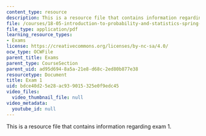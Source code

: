 ```yaml
---
content_type: resource
description: This is a resource file that contains information regarding exam 1.
file: /courses/18-05-introduction-to-probability-and-statistics-spring-2014/bdce40d25e28ac939015325e0f9edc45_MIT18_05S14_Exam1.pdf
file_type: application/pdf
learning_resource_types:
- Exams
license: https://creativecommons.org/licenses/by-nc-sa/4.0/
ocw_type: OCWFile
parent_title: Exams
parent_type: CourseSection
parent_uid: ad95d694-8a5a-21e8-d68c-2ed80b877e38
resourcetype: Document
title: Exam 1
uid: bdce40d2-5e28-ac93-9015-325e0f9edc45
video_files:
  video_thumbnail_file: null
video_metadata:
  youtube_id: null
---
```

This is a resource file that contains information regarding exam 1.